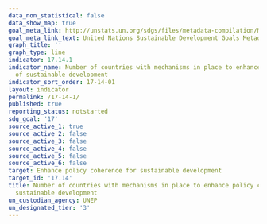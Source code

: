```yaml
---
data_non_statistical: false
data_show_map: true
goal_meta_link: http://unstats.un.org/sdgs/files/metadata-compilation/Metadata-Goal-17.pdf
goal_meta_link_text: United Nations Sustainable Development Goals Metadata (pdf 468kB)
graph_title: ''
graph_type: line
indicator: 17.14.1
indicator_name: Number of countries with mechanisms in place to enhance policy coherence
  of sustainable development
indicator_sort_order: 17-14-01
layout: indicator
permalink: /17-14-1/
published: true
reporting_status: notstarted
sdg_goal: '17'
source_active_1: true
source_active_2: false
source_active_3: false
source_active_4: false
source_active_5: false
source_active_6: false
target: Enhance policy coherence for sustainable development
target_id: '17.14'
title: Number of countries with mechanisms in place to enhance policy coherence of
  sustainable development
un_custodian_agency: UNEP
un_designated_tier: '3'
---
```

